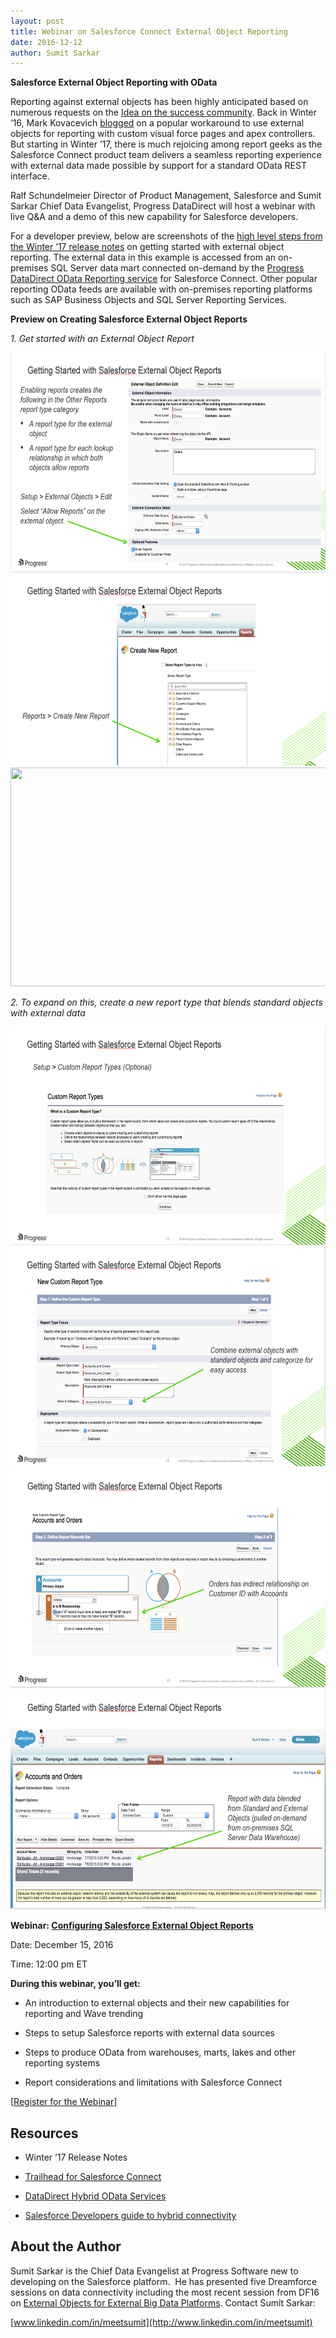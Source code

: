 ```yaml
---
layout: post
title: Webinar on Salesforce Connect External Object Reporting
date: 2016-12-12 
author: Sumit Sarkar
---
```


**Salesforce External Object Reporting with OData**

Reporting against external objects has been highly anticipated based on numerous requests on the [Idea on the success community](https://success.salesforce.com/ideaView?id=08730000000lAFWAA2). Back in Winter ‘16, Mark Kovacevich [blogged](https://developer.salesforce.com/blogs/engineering/2016/02/salesforce-connect-reporting.html) on a popular workaround to use external objects for reporting with custom visual force pages and apex controllers. But starting in Winter ’17, there is much rejoicing among report geeks as the Salesforce Connect product team delivers a seamless reporting experience with external data made possible by support for a standard OData REST interface.

Ralf Schundelmeier Director of Product Management, Salesforce and Sumit Sarkar Chief Data Evangelist, Progress DataDirect will host a webinar with live Q&A and a demo of this new capability for Salesforce developers.

For a developer preview, below are screenshots of the [high level steps from the Winter ’17 release notes](https://releasenotes.docs.salesforce.com/en-us/winter17/release-notes/rn_forcecom_external_data_reports.htm) on getting started with external object reporting. The external data in this example is accessed from an on-premises SQL Server data mart connected on-demand by the [Progress DataDirect OData Reporting service](https://www.progress.com/data-connectivity/odata-salesforce-lightning-connect) for Salesforce Connect. Other popular reporting OData feeds are available with on-premises reporting platforms such as SAP Business Objects and SQL Server Reporting Services.

**Preview on Creating Salesforce External Object Reports**

*1. Get started with an External Object Report*

<img src="/assets/SalesforceWebinar1.png" width="623" height="348" />

<img src="/assets/SalesforceWebinar2.png" width="623" height="310" />

<img src="/assets/SalesforceWebinar3.png" width="624" height="350" />

*2. To expand on this, create a new report type that blends standard objects with external data*

<img src="/assets/SalesforceWebinar4.png" width="623" height="349" />

<img src="/assets/SalesforceWebinar5.png" width="624" height="351" />

<img src="/assets/SalesforceWebinar6.png" width="623" height="352" />

<img src="/assets/SalesforceWebinar7.png" width="624" height="351" />

**Webinar: [Configuring Salesforce External Object Reports](prgress.co/2fWHBDE)**

Date: December 15, 2016

Time: 12:00 pm ET

**During this webinar, you’ll get:**

-   An introduction to external objects and their new capabilities for reporting and Wave trending

-   Steps to setup Salesforce reports with external data sources

-   Steps to produce OData from warehouses, marts, lakes and other reporting systems

-   Report considerations and limitations with Salesforce Connect

\[[Register for the Webinar](prgress.co/2fWHBDE)\]

Resources
---------

-   Winter ’17 Release Notes

-   [Trailhead for Salesforce Connect](https://trailhead.salesforce.com/en/module/lightning_connect)

-   [DataDirect Hybrid OData Services](https://www.progress.com/products/data-sources/salesforce-lightning-connect-odata)

-   [Salesforce Developers guide to hybrid connectivity](https://developer.salesforce.com/page/Building_a_Data_Integration_Proof_of_Concept_Using_Lightning_Components)

About the Author
----------------

Sumit Sarkar is the Chief Data Evangelist at Progress Software new to developing on the Salesforce platform.  He has presented five Dreamforce sessions on data connectivity including the most recent session from DF16 on [External Objects for External Big Data Platforms](https://www.youtube.com/watch?v=Hqg0FUInSnM). Contact Sumit Sarkar:

[www.linkedin.com/in/meetsumit](http://www.linkedin.com/in/meetsumit)
